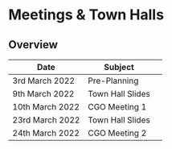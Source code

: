 # Meetings & Town Halls

## Overview

| Date            | Subject          |   |
| --------------- | ---------------- | - |
| 3rd March 2022  | Pre-Planning     |   |
| 9th March 2022  | Town Hall Slides |   |
| 10th March 2022 | CGO Meeting 1    |   |
| 23rd March 2022 | Town Hall Slides |   |
| 24th March 2022 | CGO Meeting 2    |   |

###
